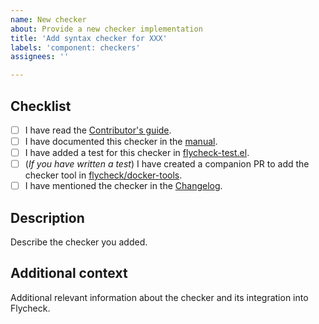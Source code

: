 ```yaml
---
name: New checker
about: Provide a new checker implementation
title: 'Add syntax checker for XXX'
labels: 'component: checkers'
assignees: ''

---
```


## Checklist

- [ ] I have read the [Contributor's guide][].
- [ ] I have documented this checker in the [manual][].
- [ ] I have added a test for this checker in [flycheck-test.el][].
- [ ] (*If you have written a test*) I have created a companion PR to add the
      checker tool in [flycheck/docker-tools][].
- [ ] I have mentioned the checker in the [Changelog][].

## Description

Describe the checker you added.

## Additional context

Additional relevant information about the checker and its integration into Flycheck.

[Changelog]: https://github.com/flycheck/flycheck/blob/master/CHANGES.rst
[manual]: https://www.flycheck.org/en/latest/languages.html
[flycheck-test.el]: https://github.com/flycheck/flycheck/blob/master/test/flycheck-test.el
[flycheck/docker-tools]: https://github.com/flycheck/docker-tools
[Contributor's guide]: https://www.flycheck.org/en/latest/contributor/contributing.html
